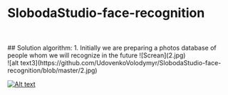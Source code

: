 
# SlobodaStudio-face-recognition
<br>
<br>
## Solution algorithm:
1. Initially we are preparing a photos database of people whom we will recognize in the future
![Screan](2.jpg)
<br>
![alt text3](https://github.com/UdovenkoVolodymyr/SlobodaStudio-face-recognition/blob/master/2.jpg)

[![Alt text](https://img.youtube.com/vi/8YST5EGInfE/0.jpg)](https://www.youtube.com/watch?v=8YST5EGInfE)

